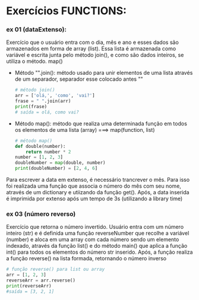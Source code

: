 # Exercícios FUNCTIONS:

### ex 01 (dataExtenso):
Exercício que o usuário entra com o dia, mês e ano e esses dados são armazenados em forma de array (list).
Essa lista é armazenada como variável e escrita junta pelo método join(), e como são dados inteiros, se utiliza o método. 
map()
<ul>
<li>Método "".join(): método usado para unir elementos de uma lista através de um separador, separador esse colocado antes ""</li>

```python
# método join()
arr = ['olá,', 'como', 'vai?']
frase = " ".join(arr)
print(frase)
# saída = olá, como vai?
```
<li>Método map(): método que realiza uma determinada função em todos os elementos de uma lista (array) ===> map(function, list)
</li>

```python
# método map()
def double(number):
    return number * 2
number = [1, 2, 3]
doubleNumber = map(double, number)
print(doubleNumber) = [2, 4, 6]
```
</ul>
Para escrever a data em extenso, é necessário trancrever o mês. Para isso foi realizada uma função que associa o número do mês com seu nome, através de um dictionary e utiizando da função get().
Após, a data inserida é imprimida por extenso após um tempo de 3s (utilizando a library time)

### ex 03 (número reverso)
Exercício que retorna o número invertido.
Usuário entra com um número inteiro (str) e é definida uma função reverseNumber que recolhe a variável (number) e aloca em uma array com cada número sendo um elemento indexado, através da função list() e do método main() que aplica a função int() para todos os elementos do número str inserido. 
Após, a função realiza a função reverse() na lista formada, retornando o número inverso
```python 
# função reverse() para list ou array
arr = [1, 2, 3]
reverseArr = arr.reverse()
print(reverseArr)
#saída = [3, 2, 1]
```
